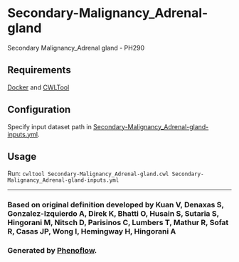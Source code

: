 # Secondary-Malignancy_Adrenal-gland

Secondary Malignancy_Adrenal gland - PH290

## Requirements

[Docker](https://docs.docker.com/install/) and [CWLTool](https://github.com/common-workflow-language/cwltool#install)

## Configuration

Specify input dataset path in [Secondary-Malignancy_Adrenal-gland-inputs.yml](Secondary-Malignancy_Adrenal-gland-inputs.yml).

## Usage

Run: `cwltool Secondary-Malignancy_Adrenal-gland.cwl Secondary-Malignancy_Adrenal-gland-inputs.yml`

***

### Based on original definition developed by Kuan V, Denaxas S, Gonzalez-Izquierdo A, Direk K, Bhatti O, Husain S, Sutaria S, Hingorani M, Nitsch D, Parisinos C, Lumbers T, Mathur R, Sofat R, Casas JP, Wong I, Hemingway H, Hingorani A
### Generated by [Phenoflow](https://kclhi.org/phenoflow).
